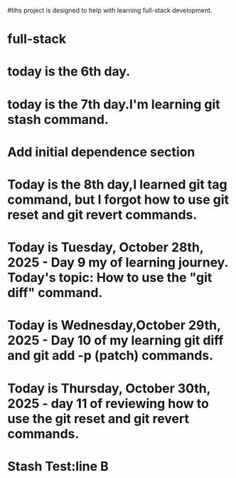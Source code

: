 #tihs project is designed to help with learning full-stack development.
# full-stack
# today is the 6th day.
# today is the 7th day.I'm learning git stash command. 
# Add initial dependence section
# Today is the 8th day,I learned git tag command, but I forgot how to use git reset and git revert commands. 

# Today is Tuesday, October 28th, 2025 - Day 9 my of learning journey. Today's topic: How to use the "git diff" command.

# Today is Wednesday,October 29th, 2025 - Day 10 of my learning git diff and git add -p (patch) commands.

# Today is Thursday, October 30th, 2025 - day 11 of reviewing how to use the git reset and git revert commands.

# Stash Test:line B

